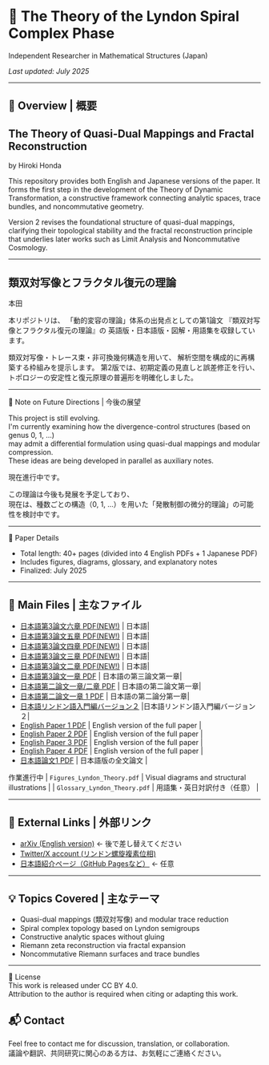 # 🧩 The Theory of the Lyndon Spiral Complex Phase  
 
Independent Researcher in Mathematical Structures (Japan)

*Last updated: July 2025*

---

## 📘 Overview | 概要

## The Theory of Quasi-Dual Mappings and Fractal Reconstruction
by Hiroki Honda

This repository provides both English and Japanese versions of the paper.
It forms the first step in the development of the Theory of Dynamic Transformation,
a constructive framework connecting analytic spaces, trace bundles, and noncommutative geometry.

Version 2 revises the foundational structure of quasi-dual mappings,
clarifying their topological stability and the fractal reconstruction principle
that underlies later works such as Limit Analysis and Noncommutative Cosmology.

---


## 類双対写像とフラクタル復元の理論
本田

本リポジトリは、
「動的変容の理論」体系の出発点としての第1論文
『類双対写像とフラクタル復元の理論』の
英語版・日本語版・図解・用語集を収録しています。

類双対写像・トレース束・非可換幾何構造を用いて、
解析空間を構成的に再構築する枠組みを提示します。
第2版では、初期定義の見直しと誤差修正を行い、
トポロジーの安定性と復元原理の普遍形を明確化しました。

---
📌 Note on Future Directions | 今後の展望

This project is still evolving.  
I'm currently examining how the divergence-control structures (based on genus 0, 1, ...)  
may admit a differential formulation using quasi-dual mappings and modular compression.  
These ideas are being developed in parallel as auxiliary notes.  

現在進行中です。

この理論は今後も発展を予定しており、  
現在は、種数ごとの構造（0, 1, …）を用いた「発散制御の微分的理論」の可能性を検討中です。

---

📄 Paper Details  
- Total length: 40+ pages (divided into 4 English PDFs + 1 Japanese PDF)  
- Includes figures, diagrams, glossary, and explanatory notes  
- Finalized: July 2025

---

## 📄 Main Files | 主なファイル
- [日本語第3論文六章 PDF(NEW!)](Chapter_6_of_the_Third_Paper.pdf) | 日本語|
- [日本語第3論文五章 PDF(NEW!)](Chapter_5_of_the_Third_Paper.pdf) | 日本語|
- [日本語第3論文四章 PDF(NEW!)](Chapter_4_of_the_Third_Paper.pdf) | 日本語|
- [日本語第3論文三章 PDF(NEW!)](Chapter_3_of_the_Third_Paper.pdf) | 日本語|
- [日本語第3論文二章 PDF(NEW!)](Chapter_2_of_the_Third_Paper.pdf) | 日本語|
- [日本語第3論文一章 PDF](2Third_Paper_Approaching_Non-Regular_Regions_via_the_Lyndon_Spiral_Complex_Phase.pdf
) | 日本語の第三論文第一章|
- [日本語第二論文一章/二章 PDF](Second_Paper,_Chapter_1_Theory_of_Lyndon_Construction_of_Symmetrical_Zero-Point_Structures_by_Divergent_Restoration(jp)15.pdf) | 日本語の第二論文第一章|
- [日本語第二論文一章 1 PDF](Second_Paper,_Chapter_1_Theory_of_Lyndon_Construction_of_Symmetrical_Zero-Point_Structures_by_Divergent_Restoration(jp).pdf) | 日本語の第二論分第一章|
- [日本語リンドン語入門編バージョン２](The_Theory_of_the_Lyndon_Complex_Spiral_Phase(jp)(ver2)2.pdf) |日本語リンドン語入門編バージョン２|
- [English Paper 1 PDF](PartⅡ_The_Theory_of_the_Lyndon_Complex_Spiral_Phase.pdf) | English version of the full paper |
- [English Paper 2 PDF](PartII_The_Basic_Structure_of_the_Application_of_Quasi-dual_Morphism_Intro.pdf) | English version of the full paper |
- [English Paper 3 PDF](PartIII_Applications_of_Mathematical_Theory_of_Dynamic_Fractal_Transformation_to_Various_Fields_AppliedEdition.pdf) | English version of the full paper |
- [English Paper 4 PDF](PartⅣ_Deformations_of_fractals_and_a_generative_approach_to_zeta.pdf) | English version of the full paper |
- [日本語論文1 PDF](The_Theory_of_Quasi-Dual_Mappings_and_Fractal_Reconstruction_Jp.pdf) | 日本語版の全文論文 |

作業進行中
| `Figures_Lyndon_Theory.pdf` | Visual diagrams and structural illustrations |
| `Glossary_Lyndon_Theory.pdf` | 用語集・英日対訳付き（任意） |

---

## 🔗 External Links | 外部リンク

- [arXiv (English version)](https://arxiv.org/abs/XXXX.XXXXX) ← 後で差し替えてください
- [Twitter/X account (リンドン螺旋複素位相)](https://x.com/@Lyndon_Spiral) 
- [日本語紹介ページ（GitHub Pagesなど）](https://yourname.github.io) ← 任意

---

## 💡 Topics Covered | 主なテーマ

- Quasi-dual mappings (類双対写像) and modular trace reduction  
- Spiral complex topology based on Lyndon semigroups  
- Constructive analytic spaces without gluing  
- Riemann zeta reconstruction via fractal expansion  
- Noncommutative Riemann surfaces and trace bundles

---
📄 License  
This work is released under CC BY 4.0.  
Attribution to the author is required when citing or adapting this work.

## 📬 Contact

Feel free to contact me for discussion, translation, or collaboration.  
議論や翻訳、共同研究に関心のある方は、お気軽にご連絡ください。
